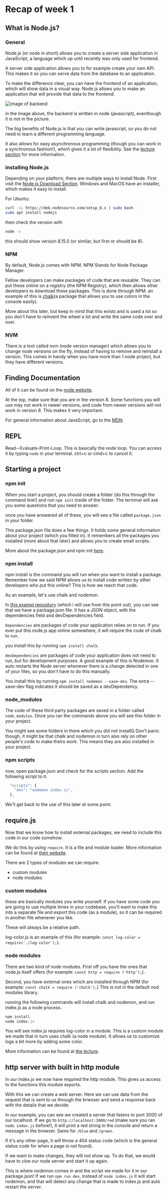 # Recap of week 1

## What is Node.js?

### General

Node.js (or node in short) allows you to create a server side application in JavaScript, a language which up until recently was only used for frontend.

A server side application allows you to for example create your own API. This makes it so you can serve data from the database to an application.

To make the difference clear, you can have the frontend of an application, which will show data in a visual way. Node.js allows you to make an application that will provide that data to the frontend.

![image of backend](http://felixthea.com/wp-content/uploads/2014/04/Diagram-of-Fullstack.png "title")

in the image above, the backend is written in node (javascript), eventhough it is not in the picture.

The big benefits of Node.js is that you can write javascript, so you do not need to learn a different programming language.

It also allows for easy asynchronous programming (though you can work in a synchronous fashion!), which gives it a lot of flexibility.
See the [lecture section](https://github.com/HackYourFutureBelgium/Node.js/tree/master/week1#what-is-nodejs) for more information.

### installing Node.js

Depending on your platform, there are multiple ways to install Node.
First visit the [Node.js Download Section](https://nodejs.org/en/download/). Windows and MacOS have an installer, which makes it easy to install.

For Ubuntu:

```bash
curl -sL https://deb.nodesource.com/setup_8.x | sudo bash -
sudo apt install nodejs
```

then check the version with

```bash
node -v
```

this should show version 8.15.0 (or similar, but first nr should be 8).

### NPM

By default, Node.js comes with NPM. NPM Stands for Node Package Manager.

Fellow developers can make packages of code that are reusable. They can put these online on a registry (the NPM Registry), which then allows other developers to download these packages. This is done through NPM. an example of this is [chalk](https://www.npmjs.com/package/chalk)(a package that allows you to use colors in the console easily).

More about this later, but keep in mind that this exists and is used a lot so you don't have to reinvent the wheel a lot and write the same code over and over.

### NVM

There is a tool called nvm (node version manager) which allows you to change node versions on the fly, instead of having to remove and reinstall a version. This comes in handy when you have more than 1 node project, but they have different versions.

## Finding Documentation

All of it can be found on the [node website](https://nodejs.org/docs/latest-v8.x/api/documentation.html).

At the top, make sure that you are in the version 8. Some functions you will use may not work in newer versions, and code from newer versions will not work in version 8. This makes it very important.

For general information about JavaScript, go to the [MDN](https://developer.mozilla.org/en-US/docs/Web).

## REPL

Read--Evaluate-Print-Loop. This is basically the node loop. You can access it by typing `node` in your terminal. ctrl+c or cmd+c to cancel it.

## Starting a project

### npm init

When you start a project, you should create a folder (do this through the command line!) and run `npm init` inside of the folder. The terminal will ask you some questions that you need to answer.

once you have answered all of these, you will see a file called `package.json` in your folder.

This package.json file does a few things. It holds some general information about your project (which you filled in). It remembers all the packages you installed (more about that later) and allows you to create small scripts.

More about the package.json and npm init [here](https://github.com/HackYourFutureBelgium/Node.js/tree/master/week1#setting-up-a-nodejs-project-using-npm-init-and-packagejson).

### npm install

npm install is the command you will run when you want to install a package. Remember how we said NPM allows us to install code written by other developers who put this online? This is how we reach that code.

As an example, let's use chalk and nodemon.

In [this exampl repository](https://github.com/wesobi/HYF-node-example) (which i will use from this point out), you can see that we have a package.json file. It has a JSON object, with the dependencies field and devDependencies field.

`Dependencies` are packages of code your application relies on to run. If you ever put this node.js app online somewhere, it will require the code of chalk to run.

you install this by running `npm install chalk`.

`devDependencies` are packages of code your application does not need to run, but for development purposes. A good example of this is Nodemon. It auto restarts the Node server whenever there is a change detected in one of your files, so you don't have to do this manually.

You install this by running `npm install nodemon --save-dev`. The extra --save-dev flag indicates it should be saved as a devDependency.

### node_modules

The code of these third party packages are saved in a folder called `node_modules`. Once you ran the commands above you will see this folder in your project.

You might see some folders in there which you did not installQ Don't panic though, it might be that chalk and nodemon in turn also rely on other people's code to make theirs work. This means they are also installed in your project.

### npm scripts

now, open package.json and check for the scripts section. Add the following script to it.

```javascript
  "scripts": {
    "dev": "nodemon index.js",
  },
```

We'll get back to the use of this later at some point.

## require.js

Now that we know how to install external packages, we need to include this code in our code somehow.

We do this by using `require`. It is a file and module loader. More information can be found at [their website](https://requirejs.org/).

There are 2 types of modules we can require.

- custom modules
- node modules

### custom modules

these are basically modules you write yourself.
If you have some code you are going to use multiple times in your codebase, you'll want to make this into a separate file and export this code (as a module), so it can be required in another file whenever you like.

These will always be a relative path.

log-color.js is an example of this (for example: `const log-color = require('./log-color');`).

### node modules

There are two kind of node modules. First off you have the ones that node.js itself offers (for example: `const http = require ('http');`).

Second, you have external ones which are installed through NPM (for example: `const chalk = require ('chalk');`) This is not in the default nod modules library.

running the following commands will install chalk and nodemon, and run index.js as a node process.

```javascript
npm install
node index.js
```

You will see index.js requires log-color in a module. This is a custom module we made that in turn uses chalk (a node module). It allows us to customize logs a bit more by adding some color.

More information can be found at [the lecture](https://github.com/HackYourFutureBelgium/Node.js/tree/master/week1#importing-modules-using-require).

## http server with built in http module

In our index.js we now have required the http module. This gives us access to the functions this module exports.

With this we can create a web server. Here we can use data from the request that is sent to us through the brwoser and send a response back with the details that we decide.

In our example, you can see we created a server that listens to port 3000 of our localhost. If we go to `http://localhost:3000/red` (make sure you ran `node index.js` before!), it will print a red string in the console and return a message in the browser. Same for `/blue` and `/green`.

If it's any other page, it will throw a 404 status code (which is the general status code for when a page is not found).

If we want to make changes, they will not show up. To do that, we would have to cloe our node server and start it up again.

This is where nodemon comes in and the script we made for it in our package.json! If we run `npm run dev`, instead of `node index.js` it will start nodemon, and that will detect any change that is made to index.js and auto restart the server.
